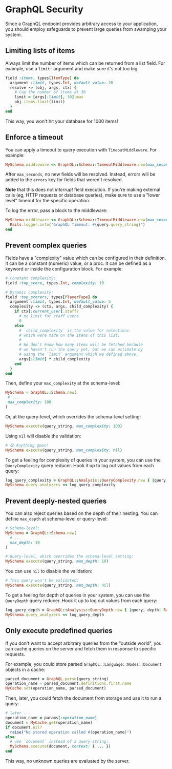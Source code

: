 # GraphQL Security

Since a GraphQL endpoint provides arbitrary access to your application, you should employ safeguards to prevent large queries from swamping your system.

## Limiting lists of items

Always limit the number of items which can be returned from a list field. For example, use a `limit:` argument and make sure it's not too big:

```ruby
field :items, types[ItemType] do
  argument :limit, types.Int, default_value: 20
  resolve -> (obj, args, ctx) {
    # Cap the number of items at 30
    limit = [args[:limit], 30].max
    obj.items.limit(limit)
  }
end
```

This way, you won't hit your database for 1000 items!

## Enforce a timeout

You can apply a timeout to query execution with `TimeoutMiddleware`. For example:

```ruby
MySchema.middleware << GraphQL::Schema::TimeoutMiddleware.new(max_seconds: 2)
```

After `max_seconds`, no new fields will be resolved. Instead, errors will be added to the `errors` key for fields that weren't resolved.

__Note__ that this does not _interrupt_ field execution. If you're making external calls (eg, HTTP requests or database queries), make sure to use a "lower level" timeout for the specific operation.

To log the error, pass a block to the middleware:

```ruby
MySchema.middleware << GraphQL::Schema::TimeoutMiddleware.new(max_seconds: 2) do |err, query|
  Rails.logger.info("GraphQL Timeout: #{query.query_string}")
end
```

## Prevent complex queries

Fields have a "complexity" value which can be configured in their definition. It can be a constant (numeric) value, or a proc. It can be defined as a keyword _or_ inside the configuration block. For example:

```ruby
# Constant complexity:
field :top_score, types.Int, complexity: 10

# Dynamic complexity:
field :top_scorers, types[PlayerType] do
  argument :limit, types.Int, default_value: 5
  complexity -> (ctx, args, child_complexity) {
    if ctx[:current_user].staff?
      # no limit for staff users
      0
    else
      # `child_complexity` is the value for selections
      # which were made on the items of this list.
      #
      # We don't know how many items will be fetched because
      # we haven't run the query yet, but we can estimate by
      # using the `limit` argument which we defined above.
      args[:limit] * child_complexity
    end
  }
end
```

Then, define your `max_complexity` at the schema-level:

```ruby
MySchema = GraphQL::Schema.new(
 # ...
 max_complexity: 100
)
```

Or, at the query-level, which overrides the schema-level setting:

```ruby
MySchema.execute(query_string, max_complexity: 100)
```

Using `nil` will disable the validation:

```ruby
# 😧 Anything goes!
MySchema.execute(query_string, max_complexity: nil)
```

To get a feeling for complexity of queries in your system, you can use the `QueryComplexity` query reducer. Hook it up to log out values from each query:

```ruby
log_query_complexity = GraphQL::Analysis::QueryComplexity.new { |query, complexity| Rails.logger.info("[GraphQL Query Complexity] #{complexity}  | staff? #{query.context[:current_user].staff?}")}
MySchema.query_analyzers << log_query_complexity
```

## Prevent deeply-nested queries

You can also reject queries based on the depth of their nesting. You can define `max_depth` at schema-level or query-level:

```ruby
# Schema-level:
MySchema = GraphQL::Schema.new(
  # ...
  max_depth: 10
)

# Query-level, which overrides the schema-level setting:
MySchema.execute(query_string, max_depth: 10)
```

You can use `nil` to disable the validation:

```ruby
# This query won't be validated:
MySchema.execute(query_string, max_depth: nil)
```

To get a feeling for depth of queries in your system, you can use the `QueryDepth` query reducer. Hook it up to log out values from each query:

```ruby
log_query_depth = GraphQL::Analysis::QueryDepth.new { |query, depth| Rails.logger.info("[GraphQL Query Depth] #{depth} || staff?  #{query.context[:current_user].staff?}")}
MySchema.query_analyzers << log_query_depth
```

## Only execute predefined queries

If you don't want to accept arbitrary queries from the "outside world", you can cache queries on the server and fetch them in response to specific requests.

For example, you could store parsed `GraphQL::Language::Nodes::Document` objects in a cache:

```ruby
parsed_document = GraphQL.parse(query_string)
operation_name = parsed_document.definitions.first.name
MyCache.set(operation_name, parsed_document)
```

Then, later, you could fetch the document from storage and use it to run a query:

```ruby
# later ...
operation_name = params[:operation_name]
document = MyCache.get(operation_name)
if document.nil?
  raise("No stored operation called #{operation_name}")
else
  # use `document` instead of a query string:
  MySchema.execute(document, context: { ... })
end
```

This way, no unknown queries are evaluated by the server.

